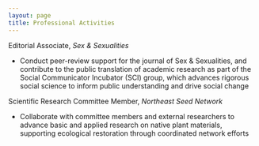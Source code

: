 ```yaml
---
layout: page
title: Professional Activities
---
```

Editorial Associate, *Sex & Sexualities* 
  - Conduct peer-review support for the journal of Sex & Sexualities, and contribute to the public translation of
academic research as part of the Social Communicator Incubator (SCI) group, which advances rigorous social
science to inform public understanding and drive social change
 
Scientific Research Committee Member, *Northeast Seed Network*
  - Collaborate with committee members and external researchers to advance basic and applied research on native
plant materials, supporting ecological restoration through coordinated network efforts
